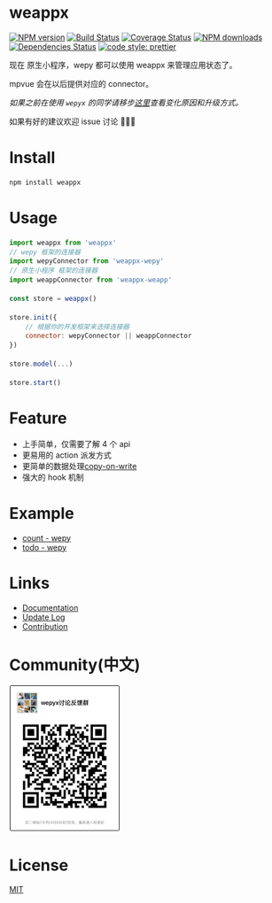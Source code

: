 # weappx
[![NPM version](https://img.shields.io/npm/v/weappx.svg?style=flat)](https://npmjs.org/package/weappx)
[![Build Status](https://travis-ci.org/tolerance-go/weappx.svg?branch=master)](https://travis-ci.org/tolerance-go/weappx)
[![Coverage Status](https://coveralls.io/repos/github/tolerance-go/wepyx/badge.svg?branch=master)](https://coveralls.io/github/tolerance-go/wepyx?branch=master)
[![NPM downloads](http://img.shields.io/npm/dm/weappx.svg?style=flat)](https://npmjs.org/package/weappx)
[![Dependencies Status](https://david-dm.org/tolerance-go/weappx/status.svg)](https://david-dm.org/tolerance-go/weappx)
[![code style: prettier](https://img.shields.io/badge/code_style-prettier-ff69b4.svg)](https://github.com/prettier/prettier)

现在 原生小程序，wepy 都可以使用 weappx 来管理应用状态了。

mpvue 会在以后提供对应的 connector。

*如果之前在使用 `wepyx` 的同学请移步[这里](https://github.com/tolerance-go/wepyx/blob/master/docs/WEPYX.md)查看变化原因和升级方式。*

如果有好的建议欢迎 issue 讨论 👏👏👏

# Install
```zsh
npm install weappx
```

# Usage
```js
import weappx from 'weappx'
// wepy 框架的连接器
import wepyConnector from 'weappx-wepy'
// 原生小程序 框架的连接器
import weappConnector from 'weappx-weapp'

const store = weappx()

store.init({
    // 根据你的开发框架来选择连接器
    connector: wepyConnector || weappConnector
})

store.model(...)

store.start()
```

# Feature

- 上手简单，仅需要了解 4 个 api
- 更易用的 action 派发方式
- 更简单的数据处理[copy-on-write](https://en.wikipedia.org/wiki/Copy-on-write)
- 强大的 hook 机制

# Example

- [count - wepy](https://github.com/tolerance-go/wepyx/tree/master/examples/count)
- [todo - wepy](https://github.com/tolerance-go/wepyx/tree/master/examples/todo)

# Links

- [Documentation](https://github.com/tolerance-go/wepyx/tree/master/docs/README.md)
- [Update Log](https://github.com/tolerance-go/wepyx/tree/master/docs/UPDATELOG.md)
- [Contribution](https://github.com/tolerance-go/blog/issues/1#issue-313932480)

# Community(中文)

<img src='./assets/WechatIMG1585.jpeg' width='200'>


# License
[MIT](https://tldrlegal.com/license/mit-license)

